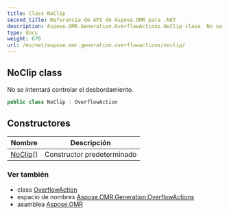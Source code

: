 ```yaml
---
title: Class NoClip
second_title: Referencia de API de Aspose.OMR para .NET
description: Aspose.OMR.Generation.OverflowActions.NoClip clase. No se intentará controlar el desbordamiento.
type: docs
weight: 670
url: /es/net/aspose.omr.generation.overflowactions/noclip/
---
```

## NoClip class

No se intentará controlar el desbordamiento.

```csharp
public class NoClip : OverflowAction
```

## Constructores

| Nombre | Descripción |
| --- | --- |
| [NoClip](noclip/)() | Constructor predeterminado |

### Ver también

* class [OverflowAction](../overflowaction/)
* espacio de nombres [Aspose.OMR.Generation.OverflowActions](../../aspose.omr.generation.overflowactions/)
* asamblea [Aspose.OMR](../../)


